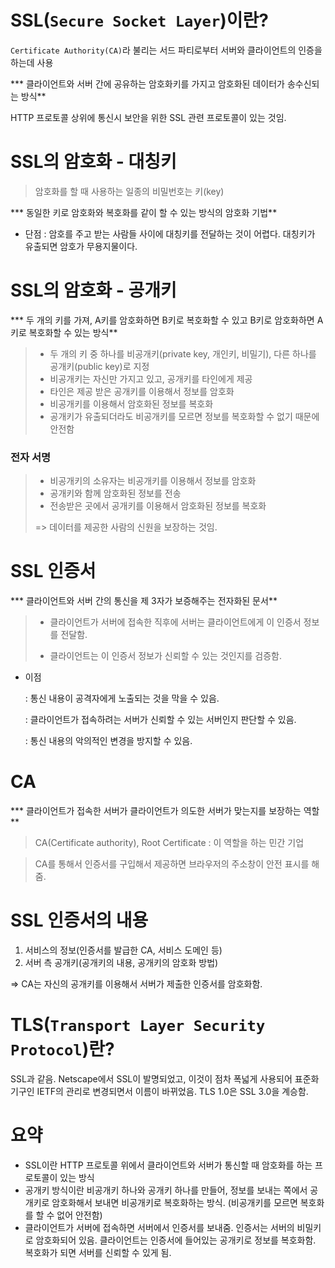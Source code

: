 # SSL(`Secure Socket Layer`)이란?

`Certificate Authority(CA)`라 불리는 서드 파티로부터 서버와 클라이언트의 인증을 하는데 사용

*** 클라이언트와 서버 간에 공유하는 암호화키를 가지고 암호화된 데이터가 송수신되는 방식**

HTTP 프로토콜 상위에 통신시 보안을 위한 SSL 관련 프로토콜이 있는 것임.



# SSL의 암호화 - 대칭키

> 암호화를 할 때 사용하는 일종의 비밀번호는 키(key)

*** 동일한 키로 암호화와 복호화를 같이 할 수 있는 방식의 암호화 기법**



* 단점 : 암호를 주고 받는 사람들 사이에 대칭키를 전달하는 것이 어렵다. 대칭키가 유출되면 암호가 무용지물이다.

  

# SSL의 암호화 - 공개키

*** 두 개의 키를 가져, A키를 암호화하면 B키로 복호화할 수 있고 B키로 암호화하면 A키로 복호화할 수 있는 방식**

> * 두 개의 키 중 하나를 비공개키(private key, 개인키, 비밀기), 다른 하나를 공개키(public key)로 지정
> * 비공개키는 자신만 가지고 있고, 공개키를 타인에게 제공
> * 타인은 제공 받은 공개키를 이용해서 정보를 암호화
> * 비공개키를 이용해서 암호화된 정보를 복호화
> * 공개키가 유출되더라도 비공개키를 모르면 정보를 복호화할 수 없기 때문에 안전함



### 전자 서명

> * 비공개키의 소유자는 비공개키를 이용해서 정보를 암호화
> * 공개키와 함께 암호화된 정보를 전송
> * 전송받은 곳에서 공개키를 이용해서 암호화된 정보를 복호화
>
> => 데이터를 제공한 사람의 신원을 보장하는 것임. 



# SSL 인증서

*** 클라이언트와 서버 간의 통신을 제 3자가 보증해주는 전자화된 문서**

> * 클라이언트가 서버에 접속한 직후에 서버는 클라이언트에게 이 인증서 정보를 전달함.
>
> * 클라이언트는 이 인증서 정보가 신뢰할 수 있는 것인지를 검증함.



* 이점

   : 통신 내용이 공격자에게 노출되는 것을 막을 수 있음.

   : 클라이언트가 접속하려는 서버가 신뢰할 수 있는 서버인지 판단할 수 있음.

   : 통신 내용의 악의적인 변경을 방지할 수 있음.

  

# CA

*** 클라이언트가 접속한 서버가 클라이언트가 의도한 서버가 맞는지를 보장하는 역할**

>  CA(Certificate authority), Root Certificate : 이 역할을 하는 민간 기업

> CA를 통해서 인증서를 구입해서 제공하면 브라우저의 주소창이 안전 표시를 해줌.



# SSL 인증서의 내용

1. 서비스의 정보(인증서를 발급한 CA, 서비스 도메인 등)
2. 서버 측 공개키(공개키의 내용, 공개키의 암호화 방법)

=> CA는 자신의 공개키를 이용해서 서버가 제출한 인증서를 암호화함.



# TLS(`Transport Layer Security Protocol`)란?

SSL과 같음. Netscape에서 SSL이 발명되었고, 이것이 점차 폭넓게 사용되어 표준화 기구인 IETF의 관리로 변경되면서 이름이 바뀌었음. TLS 1.0은 SSL 3.0을 계승함.



# 요약

* SSL이란 HTTP 프로토콜 위에서 클라이언트와 서버가 통신할 때 암호화를 하는 프로토콜이 있는 방식
* 공개키 방식이란 비공개키 하나와 공개키 하나를 만들어, 정보를 보내는 쪽에서 공개키로 암호화해서 보내면 비공개키로 복호화하는 방식. (비공개키를 모르면 복호화를 할 수 없어 안전함)
* 클라이언트가 서버에 접속하면 서버에서 인증서를 보내줌. 인증서는 서버의 비밀키로 암호화되어 있음. 클라이언트는 인증서에 들어있는 공개키로 정보를 복호화함. 복호화가 되면 서버를 신뢰할 수 있게 됨.